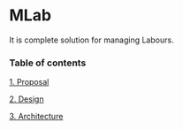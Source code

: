 # MLab

It is complete solution for managing Labours.

### Table of contents

[1. Proposal](https://github.com/anishantony123/mlab/wiki/01.-Proposal)

[2. Design](https://github.com/anishantony123/mlab/wiki/02.-Design)

[3. Architecture](https://github.com/anishantony123/mlab/wiki/03.-Architecture-Diagram)
